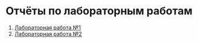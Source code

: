 # Отчёты по лабораторным работам
1. [Лабораторная работа №1](https://docs.google.com/document/d/1_Q5HheolcmHV-SN0oyJBI-m0E2D5VVZS/edit?usp=drive_link&ouid=103415213381976839723&rtpof=true&sd=true)
2. [Лабораторная работа №2](https://docs.google.com/document/d/1QWBvowTlz-mBecVxtZ02RZ8njr4bLDnBrUBVEq2W9yo/edit?usp=drive_link)
